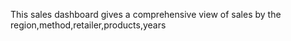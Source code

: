 This sales dashboard gives a comprehensive view of sales by the region,method,retailer,products,years
